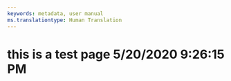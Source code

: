 ```yaml
---
keywords: metadata, user manual
ms.translationtype: Human Translation
---
```

# this is a test page 5/20/2020 9:26:15 PM